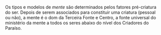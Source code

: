 Os tipos e modelos de *mente* são determinados pelos fatores pré-criatura do ser. Depois de serem associados para constituir uma criatura (pessoal ou não), a mente é o dom da Terceira Fonte e Centro, a fonte universal do ministério da mente a todos os seres abaixo do nível dos Criadores do Paraíso.